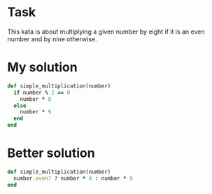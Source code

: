 # Task
This kata is about multiplying a given number by eight if it is an even number and by nine otherwise.

# My solution
```ruby
def simple_multiplication(number)
  if number % 2 == 0
    number * 8
  else 
    number * 9
  end
end
```

# Better solution
```ruby
def simple_multiplication(number)
  number.even? ? number * 8 : number * 9
end
```
